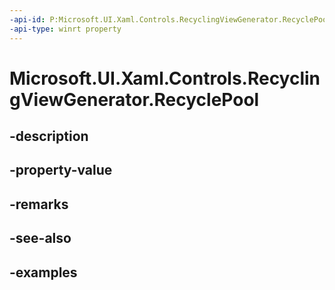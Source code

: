 ```yaml
---
-api-id: P:Microsoft.UI.Xaml.Controls.RecyclingViewGenerator.RecyclePool
-api-type: winrt property
---
```


<!-- Property syntax.
public RecyclePool RecyclePool { get;  set; }
-->

# Microsoft.UI.Xaml.Controls.RecyclingViewGenerator.RecyclePool

## -description

## -property-value

## -remarks

## -see-also

## -examples

